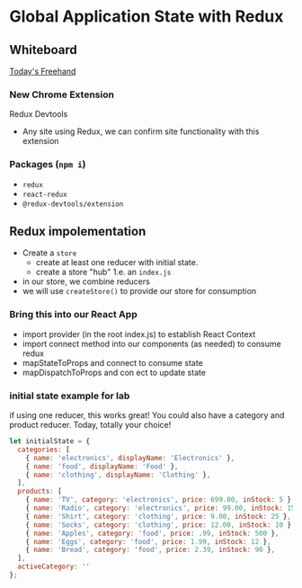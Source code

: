 # Global Application State with Redux

## Whiteboard

[Today's Freehand](https://projects.invisionapp.com/freehand/document/fBtptApHz)

### New Chrome Extension

Redux Devtools
- Any site using Redux, we can confirm site functionality with this extension

### Packages (`npm i`)

- `redux`
- `react-redux`
-  `@redux-devtools/extension`


## Redux impolementation

- Create a `store`
  - create at least one reducer with initial state.
  - create a store "hub" 1.e. an `index.js`
- in our store, we combine reducers
- we will use `createStore()` to provide our store for consumption

### Bring this into our React App

- import provider (in the root index.js) to establish React Context
- import connect method into our components (as needed) to consume redux
- mapStateToProps and connect to consume state
- mapDispatchToProps and con ect to update state

### initial state example for lab

if using one reducer, this works great!  You could also have a category and product reducer.  Today, totally your choice!

```js
let initialState = {
  categories: [
    { name: 'electronics', displayName: 'Electronics' },
    { name: 'food', displayName: 'Food' },
    { name: 'clothing', displayName: 'Clothing' },
  ],
  products: [
    { name: 'TV', category: 'electronics', price: 699.00, inStock: 5 },
    { name: 'Radio', category: 'electronics', price: 99.00, inStock: 15 },
    { name: 'Shirt', category: 'clothing', price: 9.00, inStock: 25 },
    { name: 'Socks', category: 'clothing', price: 12.00, inStock: 10 },
    { name: 'Apples', category: 'food', price: .99, inStock: 500 },
    { name: 'Eggs', category: 'food', price: 1.99, inStock: 12 },
    { name: 'Bread', category: 'food', price: 2.39, inStock: 90 },
  ],
  activeCategory: ''
};
```
